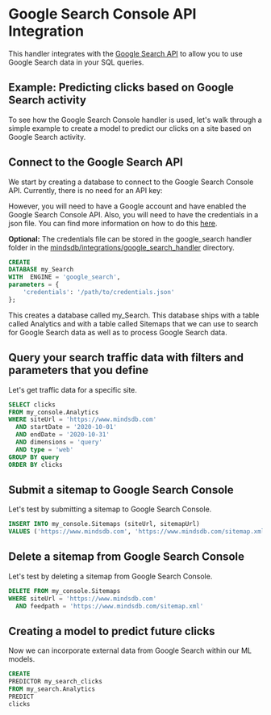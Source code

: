 # Google Search Console API Integration

This handler integrates with the [Google Search API](https://developers.google.com/webmaster-tools)
to allow you to use Google Search data in your SQL queries.

## Example: Predicting clicks based on Google Search activity

To see how the Google Search Console handler is used, let's walk through a simple example to create a model to predict
our clicks on a site based on Google Search activity.

## Connect to the Google Search API

We start by creating a database to connect to the Google Search Console API. Currently, there is no need for an API key:

However, you will need to have a Google account and have enabled the Google Search Console API.
Also, you will need to have the credentials in a json file. 
You can find more information on how to do
this [here](https://developers.google.com/webmaster-tools/v1/prereqs).

**Optional:**  The credentials file can be stored in the google_search handler folder in
the [mindsdb/integrations/google_search_handler](mindsdb/integrations/handlers/google_search_handler) directory.

~~~~sql
CREATE
DATABASE my_Search
WITH  ENGINE = 'google_search',
parameters = {
    'credentials': '/path/to/credentials.json'
};    
~~~~

This creates a database called my_Search. This database ships with a table called Analytics and with a table called Sitemaps that we can use to search for
Google Search data as well as to process Google Search data.

## Query your search traffic data with filters and parameters that you define

Let's get traffic data for a specific site.

~~~~sql
SELECT clicks
FROM my_console.Analytics
WHERE siteUrl = 'https://www.mindsdb.com'
  AND startDate = '2020-10-01'
  AND endDate = '2020-10-31'
  AND dimensions = 'query'
  AND type = 'web'
GROUP BY query
ORDER BY clicks
~~~~

## Submit a sitemap to Google Search Console

Let's test by submitting a sitemap to Google Search Console.

~~~~sql
INSERT INTO my_console.Sitemaps (siteUrl, sitemapUrl)
VALUES ('https://www.mindsdb.com', 'https://www.mindsdb.com/sitemap.xml')
~~~~

## Delete a sitemap from Google Search Console

Let's test by deleting a sitemap from Google Search Console.

~~~~sql
DELETE FROM my_console.Sitemaps
WHERE siteUrl = 'https://www.mindsdb.com'
  AND feedpath = 'https://www.mindsdb.com/sitemap.xml'
~~~~



## Creating a model to predict future clicks

Now we can incorporate external data from Google Search within our ML models.

~~~~sql
CREATE
PREDICTOR my_search_clicks
FROM my_search.Analytics
PREDICT
clicks
~~~~